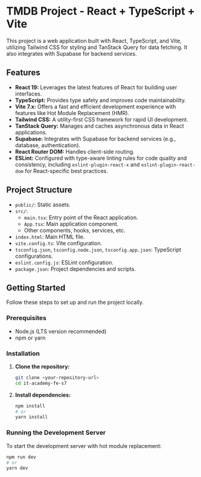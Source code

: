 # TMDB Project - React + TypeScript + Vite

This project is a web application built with React, TypeScript, and Vite, utilizing Tailwind CSS for styling and TanStack Query for data fetching. It also integrates with Supabase for backend services.

## Features

* **React 19:** Leverages the latest features of React for building user interfaces.
* **TypeScript:** Provides type safety and improves code maintainability.
* **Vite 7.x:** Offers a fast and efficient development experience with features like Hot Module Replacement (HMR).
* **Tailwind CSS:** A utility-first CSS framework for rapid UI development.
* **TanStack Query:** Manages and caches asynchronous data in React applications.
* **Supabase:** Integrates with Supabase for backend services (e.g., database, authentication).
* **React Router DOM:** Handles client-side routing.
* **ESLint:** Configured with type-aware linting rules for code quality and consistency, including `eslint-plugin-react-x` and `eslint-plugin-react-dom` for React-specific best practices.

## Project Structure

* `public/`: Static assets.
* `src/`:
    * `main.tsx`: Entry point of the React application.
    * `App.tsx`: Main application component.
    * Other components, hooks, services, etc.
* `index.html`: Main HTML file.
* `vite.config.ts`: Vite configuration.
* `tsconfig.json`, `tsconfig.node.json`, `tsconfig.app.json`: TypeScript configurations.
* `eslint.config.js`: ESLint configuration.
* `package.json`: Project dependencies and scripts.

## Getting Started

Follow these steps to set up and run the project locally.

### Prerequisites

* Node.js (LTS version recommended)
* npm or yarn

### Installation

1.  **Clone the repository:**

    ```bash
    git clone <your-repository-url>
    cd it-academy-fe-s7
    ```

2.  **Install dependencies:**

    ```bash
    npm install
    # or
    yarn install
    ```

### Running the Development Server

To start the development server with hot module replacement:

```bash
npm run dev
# or
yarn dev